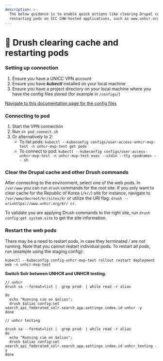 ```yaml
---
description: >-
  The below guidance is to enable quick actions like clearing Drupal cache or
  restarting pods on ICC CHW-hosted applications, such as www.unhcr.org
---
```


# 🚩 Drush clearing cache and restarting pods

### Setting up connection

1. Ensure you have a UNICC VPN account
2. Ensure you have _**kubectl**_ installed on your local machine
3. Ensure you have a project directory on your local machine where you have the config files stored (for example in `/configs/`)

[Navigate to this documentation page for the config files](kubectl-for-drush-commands.md)

### Connecting to pod

1. Start the VPN connection
2. Run `sh pod_connect.sh`
3. Or alternatively to 2:
   * To list pods: `kubectl --kubeconfig configs/user-access-unhcr-mvp-test -n unhcr-mvp-test get pods`
   * To connect to pod: `kubectl --kubeconfig configs/user-access-unhcr-mvp-test -n unhcr-mvp-test exec --stdin --tty <podname> -- sh`

### Clear the Drupal cache and other Drush commands

After connecting to the environment, select one of the web pods. In `/var/www` you can run `drush` commands for the root site. If you only want to clear cache for the Republic of Korea (`/kr/`) site for instance, navigate to `/var/www/docroot/kr/sites/kr` or utilize the URI flag: `drush --uri=https://www.unhcr.org/kr/ cr`.

To validate you are applying Drush commands to the right site, run `drush config:get system.site` to get the site information.

### Restart the web pods

There may be a need to restart pods, in case they terminated / are not running. Note that you cannot restart individual pods. To restart all pods, run (example using the staging config):&#x20;

`kubectl --kubeconfig config-unhcr-mvp-test rollout restart deployment web -n unhcr-mvp-test`



**Switch Solr between UNHCR and UNHCR testing.**

```
// unhcr
drush sa --format=list |  grep prod- | while read -r alias

do
  echo "Running cim on $alias";
  drush $alias config:set search_api_federated_solr.search_app.settings index.id unhcr -y
done
```

```
// unhcr testing

drush sa --format=list |  grep prod- | while read -r alias
do
  echo "Running cim on $alias";
  drush $alias config:set search_api_federated_solr.search_app.settings index.id unhcr_testing -y
done
```
